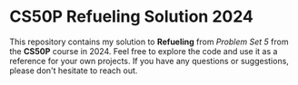 # CS50P Refueling Solution 2024

This repository contains my solution to **Refueling** from _Problem Set 5_ from the **CS50P** course in 2024.
Feel free to explore the code and use it as a reference for your own projects. If you have any questions or suggestions, please don't hesitate to reach out.
